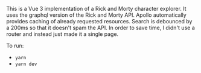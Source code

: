 This is a Vue 3 implementation of a Rick and Morty character explorer. It uses the graphql version of the Rick and Morty API. Apollo automatically provides caching of already requested resources. Search is debounced by a 200ms so that it doesn't spam the API. In order to save time, I didn't use a router and instead just made it a single page.

To run:
- `yarn`
- `yarn dev`
